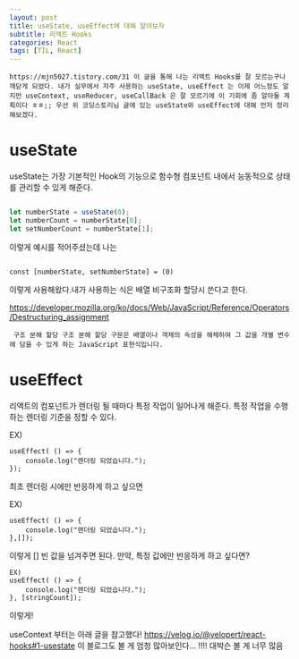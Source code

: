 ```yaml
---
layout: post
title: useState, useEffect에 대해 알아보자
subtitle: 리액트 Hooks
categories: React
tags: [TIL, React]
---
```


``
https://mjn5027.tistory.com/31 이 글을 통해
나는 리액트 Hooks를 잘 모르는구나 깨닫게 되었다.
내가 실무에서 자주 사용하는 useState, useEffect 는 이제 어느정도 알지만 useContext, useReducer, useCallBack 은 잘 모르기에 이 기회에 좀 알아둘 계획이다 ㅎㅎ;;
우선 위 코딩스토리님 글에 있는 useState와 useEffect에 대해 먼저 정리해보겠다.
``

# useState

useState는 가장 기본적인 Hook의 기능으로 함수형 컴포넌트 내에서 능동적으로 상태를 관리할 수 있게 해준다.

```javascript

let numberState = useState(0);
let numberCount = numberState[0];
let setNumberCount = numberState[1];

```

이렇게 예시를 적어주셨는데 나는 

```

const [numberState, setNumberState] = (0)

```

이렇게 사용해왔다.내가 사용하는 식은 배열 비구조화 할당시 쓴다고 한다.

https://developer.mozilla.org/ko/docs/Web/JavaScript/Reference/Operators/Destructuring_assignment

`` 구조 분해 할당
구조 분해 할당 구문은 배열이나 객체의 속성을 해체하여 그 값을 개별 변수에 담을 수 있게 하는 JavaScript 표현식입니다.``


# useEffect

리액트의 컴포넌트가 렌더링 될 때마다 특정 작업이 일어나게 해준다.
특정 작업을 수행하는 렌더링 기준을 정할 수 있다.

EX)

```
useEffect( () => {
    console.log("렌더링 되었습니다.");
});
```

최초 렌더링 시에만 반응하게 하고 싶으면

EX)
```
useEffect( () => {
    console.log("렌더링 되었습니다.");
},[]);
```

이렇게 [] 빈 값을 넘겨주면 된다.
만약, 특정 값에만 반응하게 하고 싶다면?

```
EX)
useEffect( () => {
    console.log("렌더링 되었습니다.");
}, [stringCount]);
```

이렇게!

useContext 부터는 아래 글을 참고했다!
https://velog.io/@velopert/react-hooks#1-usestate
이 블로그도 볼 게 엄청 많아보인다... !!!! 대박슨 볼 게 너무 많음






